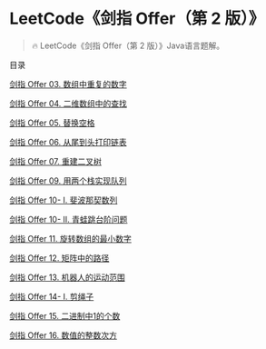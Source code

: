 #  LeetCode《剑指 Offer（第 2 版）》
> 🔥  LeetCode《剑指 Offer（第 2 版）》Java语言题解。

目录

[剑指 Offer 03. 数组中重复的数字](https://github.com/SniperCoding/The_sword_refers_to_offer/blob/main/solution/%E5%89%91%E6%8C%87%20Offer%2003.%20%E6%95%B0%E7%BB%84%E4%B8%AD%E9%87%8D%E5%A4%8D%E7%9A%84%E6%95%B0%E5%AD%97.md)

[剑指 Offer 04. 二维数组中的查找](https://github.com/SniperCoding/The_sword_refers_to_offer/blob/main/solution/%E5%89%91%E6%8C%87%20Offer%2004.%20%E4%BA%8C%E7%BB%B4%E6%95%B0%E7%BB%84%E4%B8%AD%E7%9A%84%E6%9F%A5%E6%89%BE.md)

[剑指 Offer 05. 替换空格](https://github.com/SniperCoding/The_sword_refers_to_offer/blob/main/solution/%E5%89%91%E6%8C%87%20Offer%2005.%20%E6%9B%BF%E6%8D%A2%E7%A9%BA%E6%A0%BC.md)

[剑指 Offer 06. 从尾到头打印链表](https://github.com/SniperCoding/The_sword_refers_to_offer/blob/main/solution/%E5%89%91%E6%8C%87%20Offer%2006.%20%E4%BB%8E%E5%B0%BE%E5%88%B0%E5%A4%B4%E6%89%93%E5%8D%B0%E9%93%BE%E8%A1%A8.md)

[剑指 Offer 07. 重建二叉树](https://github.com/SniperCoding/The_sword_refers_to_offer/blob/main/solution/%E5%89%91%E6%8C%87%20Offer%2007.%20%E9%87%8D%E5%BB%BA%E4%BA%8C%E5%8F%89%E6%A0%91.md)

[剑指 Offer 09. 用两个栈实现队列](https://github.com/SniperCoding/The_sword_refers_to_offer/blob/main/solution/%E5%89%91%E6%8C%87%20Offer%2009.%20%E7%94%A8%E4%B8%A4%E4%B8%AA%E6%A0%88%E5%AE%9E%E7%8E%B0%E9%98%9F%E5%88%97.md)

[剑指 Offer 10- I. 斐波那契数列](https://github.com/SniperCoding/The_sword_refers_to_offer/blob/main/solution/%E5%89%91%E6%8C%87%20Offer%2010-%20I.%20%E6%96%90%E6%B3%A2%E9%82%A3%E5%A5%91%E6%95%B0%E5%88%97.md)

[剑指 Offer 10- II. 青蛙跳台阶问题](https://github.com/SniperCoding/The_sword_refers_to_offer/blob/main/solution/%E5%89%91%E6%8C%87%20Offer%2010-%20II.%20%E9%9D%92%E8%9B%99%E8%B7%B3%E5%8F%B0%E9%98%B6%E9%97%AE%E9%A2%98.md)

[剑指 Offer 11. 旋转数组的最小数字](https://github.com/SniperCoding/The_sword_refers_to_offer/blob/main/solution/%E5%89%91%E6%8C%87%20Offer%2011.%20%E6%97%8B%E8%BD%AC%E6%95%B0%E7%BB%84%E7%9A%84%E6%9C%80%E5%B0%8F%E6%95%B0%E5%AD%97.md)

[剑指 Offer 12. 矩阵中的路径](https://github.com/SniperCoding/The_sword_refers_to_offer/blob/main/solution/%E5%89%91%E6%8C%87%20Offer%2012.%20%E7%9F%A9%E9%98%B5%E4%B8%AD%E7%9A%84%E8%B7%AF%E5%BE%84.md)

[剑指 Offer 13. 机器人的运动范围](https://github.com/SniperCoding/The_sword_refers_to_offer/blob/main/solution/%E5%89%91%E6%8C%87%20Offer%2013.%20%E6%9C%BA%E5%99%A8%E4%BA%BA%E7%9A%84%E8%BF%90%E5%8A%A8%E8%8C%83%E5%9B%B4.md)

[剑指 Offer 14- I. 剪绳子](https://github.com/SniperCoding/The_sword_refers_to_offer/blob/main/solution/%E5%89%91%E6%8C%87%20Offer%2014-%20I.%20%E5%89%AA%E7%BB%B3%E5%AD%90.md)

[剑指 Offer 15. 二进制中1的个数](https://github.com/SniperCoding/The_sword_refers_to_offer/blob/main/solution/%E5%89%91%E6%8C%87%20Offer%2015.%20%E4%BA%8C%E8%BF%9B%E5%88%B6%E4%B8%AD1%E7%9A%84%E4%B8%AA%E6%95%B0.md)

[剑指 Offer 16. 数值的整数次方](https://github.com/SniperCoding/The_sword_refers_to_offer/blob/main/solution/%E5%89%91%E6%8C%87%20Offer%2016.%20%E6%95%B0%E5%80%BC%E7%9A%84%E6%95%B4%E6%95%B0%E6%AC%A1%E6%96%B9.md)
